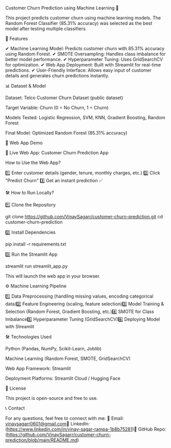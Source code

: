 Customer Churn Prediction using Machine Learning 🚀

This project predicts customer churn using machine learning models. The Random Forest Classifier (85.31% accuracy) was selected as the best model after testing multiple classifiers.

📌 Features

✔ Machine Learning Model: Predicts customer churn with 85.31% accuracy using Random Forest.
✔ SMOTE Oversampling: Handles class imbalance for better model performance.
✔ Hyperparameter Tuning: Uses GridSearchCV for optimization.
✔ Web App Deployment: Built with Streamlit for real-time predictions.
✔ User-Friendly Interface: Allows easy input of customer details and generates churn predictions instantly.

📊 Dataset & Model

Dataset: Telco Customer Churn Dataset (public dataset)

Target Variable: Churn (0 = No Churn, 1 = Churn)

Models Tested: Logistic Regression, SVM, KNN, Gradient Boosting, Random Forest

Final Model: Optimized Random Forest (85.31% accuracy)

🚀 Web App Demo

🔗 Live Web App: Customer Churn Prediction App

How to Use the Web App?

1️⃣ Enter customer details (gender, tenure, monthly charges, etc.)
2️⃣ Click "Predict Churn"
3️⃣ Get an instant prediction ✅



🛠 How to Run Locally?

1️⃣ Clone the Repository

git clone https://github.com/VinaySagarr/customer-churn-prediction.git
cd customer-churn-prediction

2️⃣ Install Dependencies

pip install -r requirements.txt

3️⃣ Run the Streamlit App

streamlit run streamlit_app.py

This will launch the web app in your browser.



⚙️ Machine Learning Pipeline

1️⃣ Data Preprocessing (handling missing values, encoding categorical data)2️⃣ Feature Engineering (scaling, feature selection)3️⃣ Model Training & Selection (Random Forest, Gradient Boosting, etc.)4️⃣ SMOTE for Class Imbalance5️⃣ Hyperparameter Tuning (GridSearchCV)6️⃣ Deploying Model with Streamlit

🛠 Technologies Used

Python (Pandas, NumPy, Scikit-Learn, Joblib)

Machine Learning (Random Forest, SMOTE, GridSearchCV)

Web App Framework: Streamlit

Deployment Platforms: Streamlit Cloud / Hugging Face

📜 License

This project is open-source and free to use.

📞 Contact

For any questions, feel free to connect with me:
📧 Email: vinaysagarr0601@gmail.com🔗 
LinkedIn: (https://www.linkedin.com/in/vinay-sagar-rampa-1b8b75281)🔗 
GitHub Repo:(https://github.com/VinaySagarr/customer-churn-prediction/blob/main/README.md)

